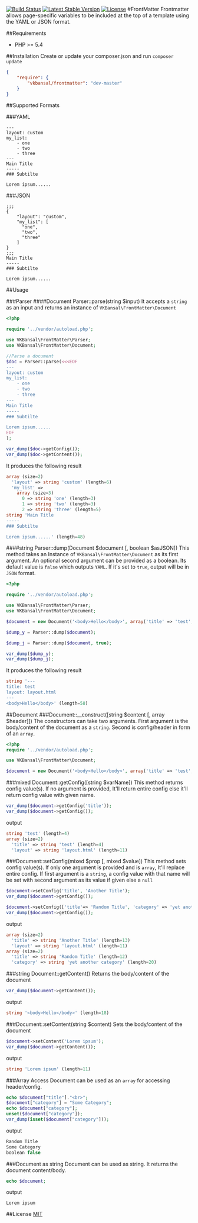 [![Build Status](https://travis-ci.org/vkbansal/FrontMatter.svg?branch=master)](https://travis-ci.org/vkbansal/gulp-group-files)
[![Latest Stable Version](https://poser.pugx.org/vkbansal/frontmatter/v/stable.svg)](https://packagist.org/packages/vkbansal/frontmatter)
[![License](https://poser.pugx.org/vkbansal/frontmatter/license.svg)](https://packagist.org/packages/vkbansal/frontmatter)
#FrontMatter
Frontmatter allows page-specific variables to be included at the top of a template using the YAML or JSON format.

##Requirements
 - PHP >= 5.4

##Installation
Create or update your composer.json and run `composer update`
```json
{
    "require": {
        "vkbansal/frontmatter": "dev-master"
    }
}
```
##Supported Formats

###YAML
```
---
layout: custom
my_list:
    - one
    - two
    - three
---
Main Title
-----
### Subtilte

Lorem ipsum......
```
###JSON
```
;;;
{
    "layout": "custom",
    "my_list": [
      "one",
      "two",
      "three"
    ]
}
;;;
Main Title
-----
### Subtilte

Lorem ipsum......
```

##Usage

###Parser
####Document Parser::parse(string $input)
It accepts a `string` as an input and returns an instance of `VKBansal\FrontMatter\Document`
```php
<?php

require '../vendor/autoload.php';

use VKBansal\FrontMatter\Parser;
use VKBansal\FrontMatter\Document;

//Parse a document
$doc = Parser::parse(<<<EOF
---
layout: custom
my_list:
    - one
    - two
    - three
---
Main Title
-----
### Subtilte

Lorem ipsum......
EOF
);

var_dump($doc->getConfig());
var_dump($doc->getContent());
```
It produces the following result
```php
array (size=2)
  'layout' => string 'custom' (length=6)
  'my_list' => 
    array (size=3)
      0 => string 'one' (length=3)
      1 => string 'two' (length=3)
      2 => string 'three' (length=5)
string 'Main Title
-----
### Subtilte

Lorem ipsum......' (length=48)
```
####string Parser::dump(Document $document [, boolean $asJSON])
This method takes an Instance of `VKBansal\FrontMatter\Document` as its first argument. 
An optional second argument can be provided as a boolean. Its default value is `false` which outputs `YAML`. If it's set to `true`, output will be in `JSON` format. 
```php
<?php

require '../vendor/autoload.php';

use VKBansal\FrontMatter\Parser;
use VKBansal\FrontMatter\Document;

$document = new Document('<body>Hello</body>', array('title' => 'test', 'layout' => 'layout.html'));

$dump_y = Parser::dump($document);

$dump_j = Parser::dump($document, true);

var_dump($dump_y);
var_dump($dump_j);
```
It produces the following result
```php
string '---
title: test
layout: layout.html
---
<body>Hello</body>' (length=58)
```
##Document
###Document::__construct([string $content [, array $header]])
The constructors can take two arguments. First argument is the body/content of the document as a `string`. Second is config/header in form of an `array`.
```php
<?php
require '../vendor/autoload.php';

use VKBansal\FrontMatter\Document;

$document = new Document('<body>Hello</body>', array('title' => 'test', 'layout' => 'layout.html'));
```
###mixed Document::getConfig([string $varName])
This method returns config value(s). If no argument is provided, It'll return entire config else it'll return config value with given name.
```php
var_dump($document->getConfig('title'));
var_dump($document->getConfig());
```
output
```php
string 'test' (length=4)
array (size=2)
  'title' => string 'test' (length=4)
  'layout' => string 'layout.html' (length=11)
```
###Document::setConfig(mixed $prop [, mixed $value])
This method sets config value(s). If only one argument is provided and is `array`, It'll replace entire config. If first argument is a `string`, a config value with that name will be set with second argument as its value if given else a `null`
```php
$document->setConfig('title', 'Another Title');
var_dump($document->getConfig());

$document->setConfig(['title'=> 'Random Title', 'category' => 'yet another category']);
var_dump($document->getConfig());
```
output
```php
array (size=2)
  'title' => string 'Another Title' (length=13)
  'layout' => string 'layout.html' (length=11)
array (size=2)
  'title' => string 'Random Title' (length=12)
  'category' => string 'yet another category' (length=20)
```
###string Document::getContent()
Returns the body/content of the document
```php
var_dump($document->getContent());
```
output
```php
string '<body>Hello</body>' (length=18)
```
###Document::setContent(string $content)
Sets the body/content of the document
```php
$document->setContent('Lorem ipsum');
var_dump($document->getContent());
```
output
```php
string 'Lorem ipsum' (length=11)
```

###Array Access
Document can be used as an `array` for accessing header/config.
```php
echo $document["title"]."<br>";
$document["category"] = "Some Category";
echo $document["category"];
unset($document["category"]);
var_dump(isset($document["category"]));
```
output
```php
Random Title
Some Category
boolean false
```

###Document as string
Document can be used as string. It returns the document content/body.
```php
echo $document;
```
output
```
Lorem ipsum
```
##License
[MIT](LICENSE.md)
